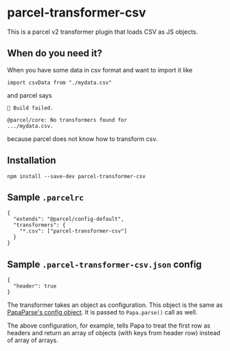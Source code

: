 # parcel-transformer-csv

This is a parcel v2 transformer plugin that loads CSV as JS objects.

## When do you need it?

When you have some data in csv format and want to import it like

```
import csvData from "./mydata.csv"
```

and parcel says

```
🚨 Build failed.

@parcel/core: No transformers found for
.../mydata.csv.
```

because parcel does not know how to transform csv.

## Installation

```
npm install --save-dev parcel-transformer-csv
```

## Sample `.parcelrc`

```
{
  "extends": "@parcel/config-default",
  "transformers": {
    "*.csv": ["parcel-transformer-csv"]
  }
}
```

## Sample `.parcel-transformer-csv.json` config

```
{
  "header": true
}
```

The transformer takes an object as configuration. This object is the same as [PapaParse's config object](https://www.papaparse.com/docs#config). It is passed to `Papa.parse()` call as well.

The above configuration, for example, tells Papa to treat the first row as headers and return an array of objects (with keys from header row) instead of array of arrays.